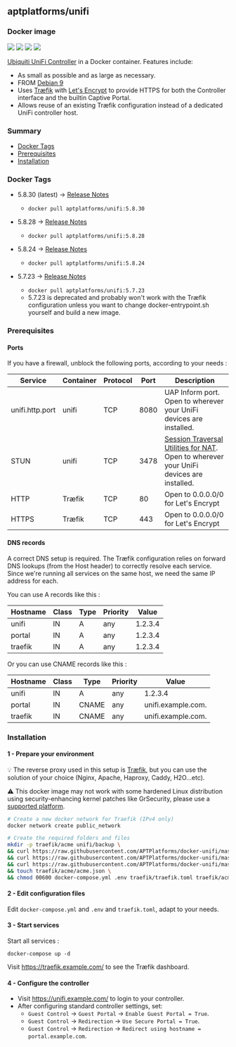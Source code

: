 ## aptplatforms/unifi

### Docker image

[![](https://images.microbadger.com/badges/image/aptplatforms/unifi:latest.svg)](https://microbadger.com/images/aptplatforms/unifi:latest) [![](https://img.shields.io/docker/automated/aptplatforms/unifi.svg)](https://hub.docker.com/r/aptplatforms/unifi/builds/) [![](https://img.shields.io/docker/pulls/aptplatforms/unifi.svg)](https://hub.docker.com/r/aptplatforms/unifi/) [![](https://img.shields.io/docker/stars/aptplatforms/unifi.svg)](https://hub.docker.com/r/aptplatforms/unifi/)

[Ubiquiti UniFi Controller](https://www.ubnt.com/download/unifi/default/default/unifi-sdn-controller-5828-debianubuntu-linux) in a Docker container. Features include:

- As small as possible and as large as necessary.
- FROM [Debian 9](https://hub.docker.com/\_/debian/)
- Uses [Tr&aelig;fik](https://traefik.io/) with [Let's Encrypt](https://letsencrypt.org/) to provide HTTPS for both the Controller interface and the builtin Captive Portal.
- Allows reuse of an existing Tr&aelig;fik configuration instead of a
  dedicated UniFi controller host.

### Summary

- [Docker Tags](#docker-tags)
- [Prerequisites](#prerequisites)
- [Installation](#installation)


### Docker Tags

- 5.8.30 (latest) &rarr; [Release Notes](https://community.ubnt.com/t5/UniFi-Updates-Blog/UniFi-SDN-Controller-5-8-30-Stable-has-been-released/ba-p/2489957)
    - `docker pull aptplatforms/unifi:5.8.30`

- 5.8.28 &rarr; [Release Notes](https://community.ubnt.com/t5/UniFi-Updates-Blog/UniFi-SDN-Controller-5-8-28-Stable-has-been-released/ba-p/2449036)
    - `docker pull aptplatforms/unifi:5.8.28`

- 5.8.24 &rarr; [Release Notes](https://community.ubnt.com/t5/UniFi-Updates-Blog/UniFi-SDN-Controller-5-8-24-Stable-has-been-released/ba-p/2404580)
    - `docker pull aptplatforms/unifi:5.8.24`

- 5.7.23 &rarr; [Release Notes](https://community.ubnt.com/t5/UniFi-Updates-Blog/UniFi-5-7-23-Stable-has-been-released/ba-p/2318813)
    - `docker pull aptplatforms/unifi:5.7.23`
    - 5.7.23 is deprecated and probably won't work with the Tr&aelig;fik configuration unless you want to change docker-entrypoint.sh yourself and build a new image.

### Prerequisites

#### Ports

If you have a firewall, unblock the following ports, according to your needs :

| Service | Container | Protocol | Port | Description |
| ------- | --------- | -------- | ---- | ----------- |
| unifi.http.port | unifi | TCP | 8080 | UAP Inform port. Open to wherever your UniFi devices are installed. |
| STUN | unifi | TCP | 3478 | [Session Traversal Utilities for NAT](https://help.ubnt.com/hc/en-us/articles/115015457668-UniFi-Troubleshooting-STUN-Communication-Errors#whatisstun). Open to wherever your UniFi devices are installed. |
| HTTP | Tr&aelig;fik | TCP | 80 | Open to 0.0.0.0/0 for Let's Encrypt |
| HTTPS | Tr&aelig;fik | TCP | 443 | Open to 0.0.0.0/0 for Let's Encrypt |

#### DNS records

A correct DNS setup is required. The Tr&aelig;fik configuration relies on
forward DNS lookups (from the Host header) to correctly resolve each service.
Since we're running all services on the same host, we need the same IP address
for each.

You can use A records like this :

| Hostname | Class | Type | Priority | Value |
| -------- | ----- | ---- | -------- | ----- |
| unifi | IN | A | any | 1.2.3.4 |
| portal | IN | A | any | 1.2.3.4 |
| traefik | IN | A | any | 1.2.3.4 |

Or you can use CNAME records like this :

| Hostname | Class | Type | Priority | Value |
| -------- | ----- | ---- | -------- | ----- |
| unifi | IN | A | any | 1.2.3.4 |
| portal | IN | CNAME | any | unifi.example.com. |
| traefik | IN | CNAME | any | unifi.example.com. |

### Installation

#### 1 - Prepare your environment

:bulb: The reverse proxy used in this setup is [Tr&aelig;fik](https://traefik.io/), but you can use the solution of your choice (Nginx, Apache, Haproxy, Caddy, H2O...etc).

:warning: This docker image may not work with some hardened Linux distribution using security-enhancing kernel patches like GrSecurity, please use a [supported platform](https://docs.docker.com/install/#supported-platforms).

```bash
# Create a new docker network for Traefik (IPv4 only)
docker network create public_network

# Create the required folders and files
mkdir -p traefik/acme unifi/backup \
&& curl https://raw.githubusercontent.com/APTPlatforms/docker-unifi/master/docker-compose.sample.yml -o docker-compose.yml \
&& curl https://raw.githubusercontent.com/APTPlatforms/docker-unifi/master/sample.env -o .env \
&& curl https://raw.githubusercontent.com/APTPlatforms/docker-unifi/master/traefik.sample.toml -o traefik/traefik.toml \
&& touch traefik/acme/acme.json \
&& chmod 00600 docker-compose.yml .env traefik/traefik.toml traefik/acme/acme.json
```

#### 2 - Edit configuration files

Edit `docker-compose.yml` and `.env` and `traefik.toml`, adapt to your needs.

#### 3 - Start services

Start all services :

```
docker-compose up -d
```

Visit <https://traefik.example.com/> to see the Tr&aelig;fik dashboard.

#### 4 - Configure the controller

- Visit <https://unifi.example.com/> to login to your controller.
- After configuring standard controller settings, set:
    - `Guest Control` &rarr; `Guest Portal` &rarr; `Enable Guest Portal = True`.
    - `Guest Control` &rarr; `Redirection` &rarr; `Use Secure Portal = True`.
    - `Guest Control` &rarr; `Redirection` &rarr; `Redirect using hostname = portal.example.com`.
